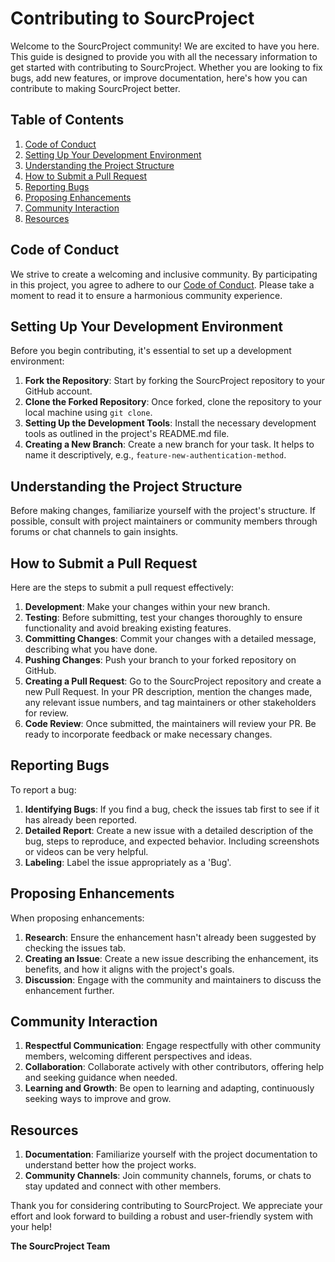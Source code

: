 # Contributing to SourcProject

Welcome to the SourcProject community! We are excited to have you here. This guide is designed to provide you with all the necessary information to get started with contributing to SourcProject. Whether you are looking to fix bugs, add new features, or improve documentation, here's how you can contribute to making SourcProject better.

## Table of Contents

1. [Code of Conduct](#code-of-conduct)
2. [Setting Up Your Development Environment](#setting-up-your-development-environment)
3. [Understanding the Project Structure](#understanding-the-project-structure)
4. [How to Submit a Pull Request](#how-to-submit-a-pull-request)
5. [Reporting Bugs](#reporting-bugs)
6. [Proposing Enhancements](#proposing-enhancements)
7. [Community Interaction](#community-interaction)
8. [Resources](#resources)

## Code of Conduct

We strive to create a welcoming and inclusive community. By participating in this project, you agree to adhere to our [Code of Conduct](CODE_OF_CONDUCT.md). Please take a moment to read it to ensure a harmonious community experience.

## Setting Up Your Development Environment

Before you begin contributing, it's essential to set up a development environment:

1. **Fork the Repository**: Start by forking the SourcProject repository to your GitHub account.
2. **Clone the Forked Repository**: Once forked, clone the repository to your local machine using `git clone`.
3. **Setting Up the Development Tools**: Install the necessary development tools as outlined in the project's README.md file.
4. **Creating a New Branch**: Create a new branch for your task. It helps to name it descriptively, e.g., `feature-new-authentication-method`.

## Understanding the Project Structure

Before making changes, familiarize yourself with the project's structure. If possible, consult with project maintainers or community members through forums or chat channels to gain insights.

## How to Submit a Pull Request

Here are the steps to submit a pull request effectively:

1. **Development**: Make your changes within your new branch.
2. **Testing**: Before submitting, test your changes thoroughly to ensure functionality and avoid breaking existing features.
3. **Committing Changes**: Commit your changes with a detailed message, describing what you have done.
4. **Pushing Changes**: Push your branch to your forked repository on GitHub.
5. **Creating a Pull Request**: Go to the SourcProject repository and create a new Pull Request. In your PR description, mention the changes made, any relevant issue numbers, and tag maintainers or other stakeholders for review.
6. **Code Review**: Once submitted, the maintainers will review your PR. Be ready to incorporate feedback or make necessary changes.

## Reporting Bugs

To report a bug:

1. **Identifying Bugs**: If you find a bug, check the issues tab first to see if it has already been reported.
2. **Detailed Report**: Create a new issue with a detailed description of the bug, steps to reproduce, and expected behavior. Including screenshots or videos can be very helpful.
3. **Labeling**: Label the issue appropriately as a 'Bug'.

## Proposing Enhancements

When proposing enhancements:

1. **Research**: Ensure the enhancement hasn't already been suggested by checking the issues tab.
2. **Creating an Issue**: Create a new issue describing the enhancement, its benefits, and how it aligns with the project's goals.
3. **Discussion**: Engage with the community and maintainers to discuss the enhancement further.

## Community Interaction

1. **Respectful Communication**: Engage respectfully with other community members, welcoming different perspectives and ideas.
2. **Collaboration**: Collaborate actively with other contributors, offering help and seeking guidance when needed.
3. **Learning and Growth**: Be open to learning and adapting, continuously seeking ways to improve and grow.

## Resources

1. **Documentation**: Familiarize yourself with the project documentation to understand better how the project works.
2. **Community Channels**: Join community channels, forums, or chats to stay updated and connect with other members.

Thank you for considering contributing to SourcProject. We appreciate your effort and look forward to building a robust and user-friendly system with your help!

**The SourcProject Team**

